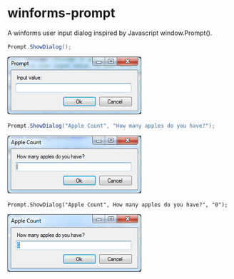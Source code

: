 # winforms-prompt
A winforms user input dialog inspired by Javascript window.Prompt().

```c#
Prompt.ShowDialog();
```

![alt tag](prompt1.png)

```c#
Prompt.ShowDialog("Apple Count", "How many apples do you have?");
```

![alt tag](prompt2.png)

```
Prompt.ShowDialog("Apple Count", How many apples do you have?", "0");
```

![alt tag](prompt3.png)
